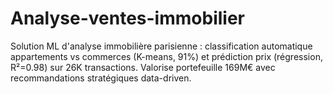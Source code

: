# Analyse-ventes-immobilier
Solution ML d'analyse immobilière parisienne : classification automatique appartements vs commerces (K-means, 91%) et prédiction prix (régression, R²=0.98) sur 26K transactions. Valorise portefeuille 169M€ avec recommandations stratégiques data-driven.
